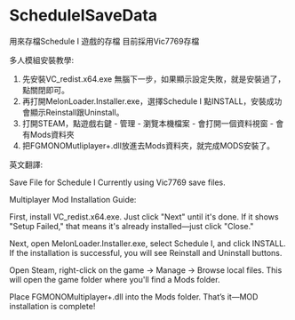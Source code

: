 # ScheduleISaveData
用來存檔Schedule I 遊戲的存檔
目前採用Vic7769存檔

多人模組安裝教學:
1. 先安裝VC_redist.x64.exe 無腦下一步，如果顯示設定失敗，就是安裝過了，點關閉即可。
2. 再打開MelonLoader.Installer.exe，選擇Schedule I 點INSTALL，安裝成功會顯示Reinstall跟Uninstall。
3. 打開STEAM，點遊戲右鍵 - 管理 - 瀏覽本機檔案 - 會打開一個資料視窗 - 會有Mods資料夾
4. 把FGMONOMutliplayer+.dll放進去Mods資料夾，就完成MODS安裝了。


英文翻譯:

Save File for Schedule I
Currently using Vic7769 save files.

Multiplayer Mod Installation Guide:

First, install VC_redist.x64.exe. Just click "Next" until it's done. If it shows "Setup Failed," that means it's already installed—just click "Close."

Next, open MelonLoader.Installer.exe, select Schedule I, and click INSTALL. If the installation is successful, you will see Reinstall and Uninstall buttons.

Open Steam, right-click on the game → Manage → Browse local files. This will open the game folder where you'll find a Mods folder.

Place FGMONOMultiplayer+.dll into the Mods folder. That’s it—MOD installation is complete!
